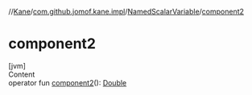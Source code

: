 //[Kane](../../index.md)/[com.github.jomof.kane.impl](../index.md)/[NamedScalarVariable](index.md)/[component2](component2.md)



# component2  
[jvm]  
Content  
operator fun [component2](component2.md)(): [Double](https://kotlinlang.org/api/latest/jvm/stdlib/kotlin/-double/index.html)  




